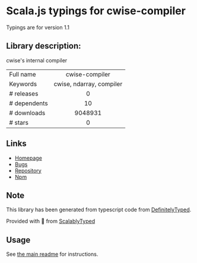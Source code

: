 
# Scala.js typings for cwise-compiler

Typings are for version 1.1

## Library description:
cwise's internal compiler

|                    |                 |
| ------------------ | :-------------: |
| Full name          | cwise-compiler |
| Keywords           | cwise, ndarray, compiler |
| # releases         | 0 |
| # dependents       | 10 |
| # downloads        | 9048931 |
| # stars            | 0 |

## Links
- [Homepage](https://github.com/scijs/cwise-compiler#readme)
- [Bugs](https://github.com/scijs/cwise-compiler/issues)
- [Repository](https://github.com/scijs/cwise-compiler)
- [Npm](https://www.npmjs.com/package/cwise-compiler)
    


## Note
This library has been generated from typescript code from [DefinitelyTyped](https://definitelytyped.org).

Provided with :purple_heart: from [ScalablyTyped](https://github.com/oyvindberg/ScalablyTyped)

## Usage
See [the main readme](../../readme.md) for instructions.


